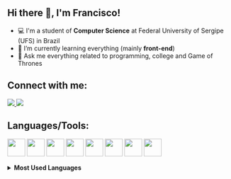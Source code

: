 ## Hi there 👋, I'm Francisco!  

 - 💻 I'm a student of **Computer Science** at Federal University of Sergipe (UFS) in Brazil
 - 🌱  I’m currently learning everything (mainly **front-end**)
 - 💬  Ask me everything related to programming, college and Game of Thrones

## Connect with me:
<a href ="https://www.linkedin.com/in/francisco-braz-647b3a163/" title="LinkedIn"><img  src="https://img.shields.io/badge/LinkedIn-0077B5?style=for-the-badge&logo=linkedin&logoColor=white">
</a> <a href = "https://www.instagram.com/franciscoobraz/" title="Instagram"><img  src="https://img.shields.io/badge/Instagram-E4405F?style=for-the-badge&logo=instagram&logoColor=white"></a>
 


## Languages/Tools:
<a href="https://pt-br.reactjs.org/" title="ReactJS"><img src="https://icongr.am/devicon/react-original.svg?size=128&color=currentColor" width = "40" height="40"/></a> <a href="https://developer.mozilla.org/pt-BR/docs/Web/JavaScript" title="JavaScript"><img src="https://icongr.am/devicon/javascript-original.svg?size=128&color=currentColor" width="40" height="40"/></a> <a href="https://nextjs.org/" title="NextJS"><img src="https://cdn.jsdelivr.net/gh/devicons/devicon/icons/nextjs/nextjs-line.svg" width="40" height="40"/></a> <a href="https://redux.js.org/" title="Redux"><img src="https://cdn.jsdelivr.net/gh/devicons/devicon/icons/redux/redux-original.svg" width="40" height="40"/></a>  <a href="https://www.cprogramming.com/" title="C"><img src="https://icongr.am/devicon/c-original.svg?size=128&color=currentColor" width="40" height="40"/></a>  <a href = "https://developer.mozilla.org/en-US/docs/Web/Guide/HTML/HTML5" title="HTML"><img src="https://icongr.am/devicon/html5-original.svg?size=128&color=currentColor" width="40" height="40"/></a> <a href="https://developer.mozilla.org/en-US/docs/Web/CSS" title="CSS"><img src="https://icongr.am/devicon/css3-original.svg?size=128&color=currentColor" width="40" height="40"/></a> <a href = "https://www.java.com/en/" title="Java"><img src="https://icongr.am/devicon/java-original.svg?size=128&color=currentColor" width="40" height="40"></a>
    


<details>
<summary><b>Most Used Languages</b></summary>
<br/>
  
[![Top Langs](https://github-readme-stats.vercel.app/api/top-langs/?username=FranciscoBraaz&layout=compact)](https://github.com/anuraghazra/github-readme-stats)
</details>
